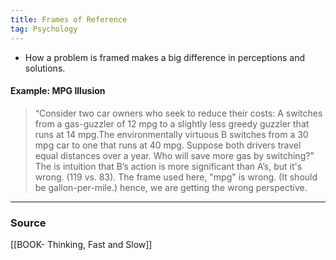 ```yaml
---
title: Frames of Reference
tag: Psychology 
---
```


- How a problem is framed makes a big difference in perceptions and solutions. 
#### Example: MPG Illusion
> “Consider two car owners who seek to reduce their costs: A switches from a gas-guzzler of 12 mpg to a slightly less greedy guzzler that runs at 14 mpg.The environmentally virtuous B switches from a 30 mpg car to one that runs at 40 mpg. Suppose both drivers travel equal distances over a year. Who will save more gas by switching?" 
> The is intuition that B’s action is more significant than A’s, but it's wrong. (119 vs. 83). The frame used here, "mpg" is wrong. (It should be gallon-per-mile.) hence, we are getting the wrong perspective. 


--- 
### Source
[[BOOK- Thinking, Fast and Slow]]
